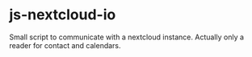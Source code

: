 # js-nextcloud-io
Small script to communicate with a nextcloud instance. Actually only a reader for contact and calendars.
